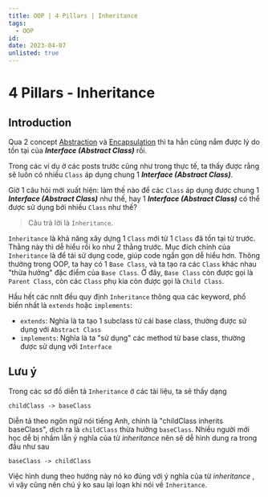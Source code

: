 ```yaml
---
title: OOP | 4 Pillars | Inheritance
tags:
  - OOP
id:
date: 2023-04-07
unlisted: true
---
```


# 4 Pillars - Inheritance

## Introduction

Qua 2 concept [Abstraction](/oop/4-pillars/abstraction) và [Encapsulation](/oop/4-pillars/encapsulation)
thì ta hẳn cũng nắm được lý do tồn tại của
_**Interface (Abstract Class)**_ rồi.

Trong các ví dụ ở các posts trước cũng như trong thực tế, ta
thấy được rằng sẽ luôn có nhiều `Class` áp dụng chung 1 _**Interface (Abstract Class)**_.

Giờ 1 câu
hỏi mới xuất hiện: làm thế nào để các `Class` áp dụng được chung 1 _**Interface (Abstract Class)**_
như thế, hay 1 _**Interface (Abstract Class)**_ có thể được sử dụng bởi nhiều `Class` như thế?

> Câu trả lời là `Inheritance`.

`Inheritance` là khả năng xây dựng 1 `Class` mới từ 1 `Class` đã tồn tại từ trước. Thằng này thì dễ
hiểu rồi ko như 2 thằng trước. Mục đích chính của `Inheritance` là để tái sử dụng code, giúp code
ngắn gọn dễ hiểu hơn. Thông thường trong OOP, ta hay có 1 `Base Class`, và ta tạo ra các `Class`
khác nhau "thừa hưởng" đặc điểm của `Base Class`. Ở đây, `Base Class` còn được gọi là `Parent Class`,
còn các `Class` phụ kia còn được gọi là `Child Class`.

Hầu hết các nnlt đều quy định `Inheritance` thông qua các keyword, phổ biến nhất là `extends` hoặc
`implements`:

- `extends`: Nghĩa là ta tạo 1 subclass từ cái base class, thường được sử dụng với `Abstract Class`
- `implements`: Nghĩa là ta "sử dụng" các method từ base class, thường được sử dụng với `Interface`

## Lưu ý

Trong các sơ đồ diễn tả `Inheritance` ở các tài liệu, ta sẽ thấy dạng

```
childClass -> baseClass
```

Diễn tả theo ngôn ngữ nói tiếng Anh, chính là "childClass inherits baseClass", dịch ra là
`childClass` thừa hưởng `baseClass`. Nhiều người mới học dễ bị nhầm lẫn ý nghĩa của từ _inheritance_
nên sẽ dễ hình dung ra trong đầu như sau

```
baseClass -> childClass
```

Việc hình dung theo hướng này nó ko đúng với ý nghĩa của từ _inheritance_ , vì vậy cũng nên chú ý ko
sau lại loạn khi nói về `Inheritance`.
